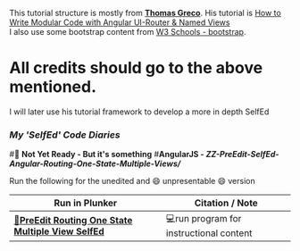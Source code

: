 This tutorial structure is mostly from [**Thomas Greco**](https://www.sitepoint.com/author/tgreco/). His tutorial is [How to Write Modular Code with Angular UI-Router & Named Views](http://www.sitepoint.com/write-modular-code-angular-ui-router-named-views)   
I also use some bootstrap content from [W3 Schools - bootstrap](https://www.w3schools.com/bootstrap/default.asp).

# All credits should go to the above mentioned.

I will later use his tutorial framework to develop a more in depth SelfEd 

### **_My 'SelfEd' Code Diaries_**
#:red_circle: **Not Yet Ready - But it's something**
#**AngularJS - _ZZ-PreEdit-SelfEd-Angular-Routing-One-State-Multiple-Views/_**

Run the following for the unedited and :smile: unpresentable :smile: version 

Run in Plunker | Citation / Note
----------------------------------------------------------------------------|--------------------------------------------------------
[:small_blue_diamond:**PreEdit Routing One State Multiple View SelfEd**](https://plnkr.co/edit/rGvZ296k52OeyACtaHJv?p=preview) | :computer:run program for instructional content

